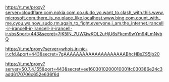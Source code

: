 https://t.me/proxy?server=cloudflare.com.nokia.com.co.uk.do_yo.want_to.clash_with.this.www.microsoft.com.there_is_no.place_like.localhost.www.bing.com.count_with_me.cyou.ws.now_sudo.rm.again_to_fight.everyone.i_am.the_internet.irancell-ir-irancell-ir-irancell-ir-irancell-ir.sbs&port=443&secret=7jK5IN_7UWQwKOL2uHjU6sFkcm9wYm94LmNvbQ




https://t.me/proxy?server=whois.ir-nic-ir.cfd.&port=443&secret=7gAAAAAAAAAAAAAAAAAAAABhcHBsZS5jb20




https://t.me/proxy?server=50.7.4.155&port=443&secret=ee1603010200010001fc030386e24c3add6170706c652e636f6d


